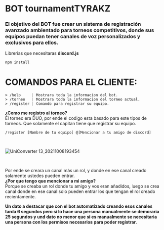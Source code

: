 # **BOT tournamentTYRAKZ**
### El objetivo del BOT fue crear un sistema de registración avanzado ambientado para torneos competitivos, donde sus equipos puedan tener canales de voz personalizados y exclusivos para ellos.

Librerias que necesitaras **discord.js**
```
npm install
```

# **COMANDOS PARA EL CLIENTE:**
``` 
> /help     | Mostrara toda la informacion del bot.
> /torneo   | Mostrara toda la informacion del torneo actual.
> /register | Comando para registrar su equipo.
```

**¿Como me registro al torneo?**
<br>El torneo era DUO, por ende el codigo esta basado para este tipos de torneos. Que solamente el capitan tiene que registrar su equipo.

``` 
/register [Nombre de tu equipo] @[Mencionar a tu amigo de discord]
``` 
<br>

![UniConverter 13_20211008193454](https://user-images.githubusercontent.com/32782329/136631650-7822d093-534d-4872-9e2e-a8b374b02895.gif)

<br>

Por ende se creara un canal más un rol, y donde en ese canal creado solamente ustedes pueden entrar.
<br>
**¿Por que tengo que mencionar a mi amigo?**
<br>Porque se creaba un rol donde tu amigo y vos eran añadidos, luego se crea canal donde en ese canal solo pueden entrar los que tengan el rol creado recientamente.

**Un dato a destacar que con el bot automatizado creando esos canales tarda 6 segundos pero si lo hace una persona manualmente se demoraria 25 segundos y und dato no menor que si es manualmente se necesitaria una persona con los permisos necesarios para poder registrar.**

